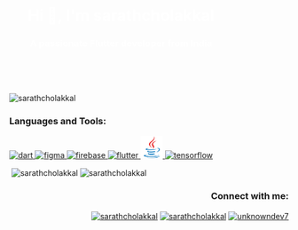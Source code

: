 


<div class="header" style="width: 80%; background: url('https://i.giphy.com/xT8qBsOjMOcdeGJIU8.webp'); background-size: cover; background-position: center; color: white; padding: 50px 0; text-align: center;">
    <h1>Hi 👋, I'm sarathcholakkal</h1>
    <h3>A passionate Flutter developer from India</h3>
</div>



<p align="left"> <img src="https://komarev.com/ghpvc/?username=sarathcholakkal&label=Profile%20views&color=0e75b6&style=flat" alt="sarathcholakkal" /> </p>
 <h3 align="left">Languages and Tools:</h3>




<p align="left">
<a href="https://dart.dev" target="_blank" rel="noreferrer"> <img src="https://www.vectorlogo.zone/logos/dartlang/dartlang-icon.svg" alt="dart" width="40" height="40"/> </a> <a href="https://www.figma.com/" target="_blank" rel="noreferrer"> <img src="https://www.vectorlogo.zone/logos/figma/figma-icon.svg" alt="figma" width="40" height="40"/> </a> <a href="https://firebase.google.com/" target="_blank" rel="noreferrer"> <img src="https://www.vectorlogo.zone/logos/firebase/firebase-icon.svg" alt="firebase" width="40" height="40"/> </a> <a href="https://flutter.dev" target="_blank" rel="noreferrer"> <img src="https://www.vectorlogo.zone/logos/flutterio/flutterio-icon.svg" alt="flutter" width="40" height="40"/> </a> <a href="https://www.java.com" target="_blank" rel="noreferrer"> <img src="https://raw.githubusercontent.com/devicons/devicon/master/icons/java/java-original.svg" alt="java" width="40" height="40"/> </a> <a href="https://www.tensorflow.org" target="_blank" rel="noreferrer"> <img src="https://www.vectorlogo.zone/logos/tensorflow/tensorflow-icon.svg" alt="tensorflow" width="40" height="40"/> </a> </p>



<p align="left">&nbsp;<img align="center" src="https://github-readme-stats.vercel.app/api?username=sarathcholakkal&show_icons=true&locale=en" alt="sarathcholakkal" />
<img align="center" src="https://github-readme-streak-stats.herokuapp.com/?user=sarathcholakkal&" alt="sarathcholakkal" /></p>
 
  <h3 align="right">Connect with me:</h3>  
  <p align="right">
<a href="https://twitter.com/sarathcholakkal" target="blank"><img align="center" src="https://raw.githubusercontent.com/rahuldkjain/github-profile-readme-generator/master/src/images/icons/Social/twitter.svg" alt="sarathcholakkal" height="30" width="40" /></a>
<a href="https://linkedin.com/in/sarathcholakkal" target="blank"><img align="center" src="https://raw.githubusercontent.com/rahuldkjain/github-profile-readme-generator/master/src/images/icons/Social/linked-in-alt.svg" alt="sarathcholakkal" height="30" width="40" /></a>
<a href="https://instagram.com/unknowndev7" target="blank"><img align="center" src="https://raw.githubusercontent.com/rahuldkjain/github-profile-readme-generator/master/src/images/icons/Social/instagram.svg" alt="unknowndev7" height="30" width="40" /></a> </p>


